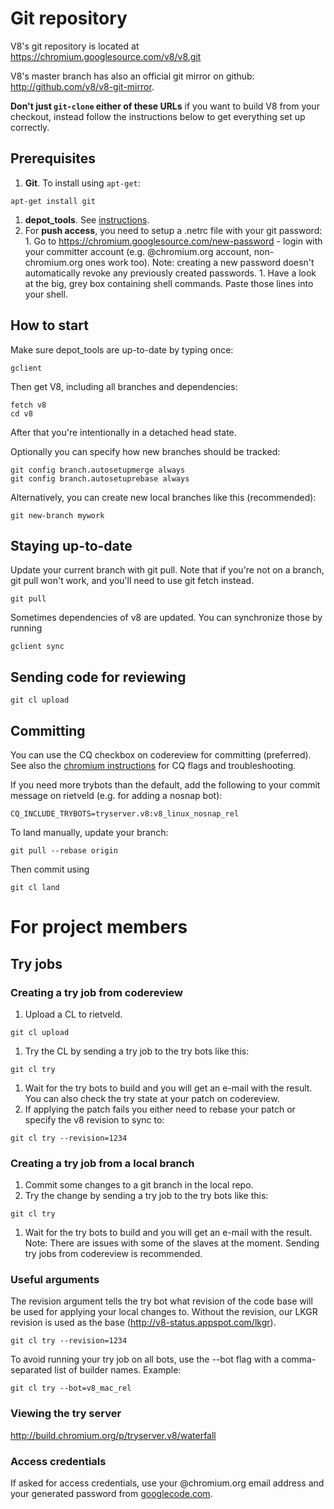 # Git repository

V8's git repository is located at https://chromium.googlesource.com/v8/v8.git

V8's master branch has also an official git mirror on github: http://github.com/v8/v8-git-mirror.

**Don't just `git-clone` either of these URLs** if you want to build V8 from your checkout, instead follow the instructions below to get everything set up correctly.

## Prerequisites

  1. **Git**. To install using `apt-get`:
```
apt-get install git
```
  1. **depot\_tools**. See [instructions](http://dev.chromium.org/developers/how-tos/install-depot-tools).
  1. For **push access**, you need to setup a .netrc file with your git password:
    1. Go to https://chromium.googlesource.com/new-password - login with your committer account (e.g. @chromium.org account, non-chromium.org ones work too). Note: creating a new password doesn't automatically revoke any previously created passwords.
    1. Have a look at the big, grey box containing shell commands. Paste those lines into your shell.

## How to start

Make sure depot\_tools are up-to-date by typing once:

```
gclient
```


Then get V8, including all branches and dependencies:

```
fetch v8
cd v8
```

After that you're intentionally in a detached head state.

Optionally you can specify how new branches should be tracked:

```
git config branch.autosetupmerge always
git config branch.autosetuprebase always
```

Alternatively, you can create new local branches like this (recommended):

```
git new-branch mywork
```

## Staying up-to-date

Update your current branch with git pull. Note that if you're not on a branch, git pull won't work, and you'll need to use git fetch instead.

```
git pull
```

Sometimes dependencies of v8 are updated. You can synchronize those by running

```
gclient sync
```

## Sending code for reviewing

```
git cl upload
```

## Committing

You can use the CQ checkbox on codereview for committing (preferred). See also the [chromium instructions](http://www.chromium.org/developers/testing/commit-queue) for CQ flags and troubleshooting.

If you need more trybots than the default, add the following to your commit message on rietveld (e.g. for adding a nosnap bot):

```
CQ_INCLUDE_TRYBOTS=tryserver.v8:v8_linux_nosnap_rel
```

To land manually, update your branch:

```
git pull --rebase origin
```

Then commit using

```
git cl land
```

# For project members


## Try jobs

### Creating a try job from codereview

  1. Upload a CL to rietveld.
```
git cl upload
```
  1. Try the CL by sending a try job to the try bots like this:
```
git cl try
```
  1. Wait for the try bots to build and you will get an e-mail with the result. You can also check the try state at your patch on codereview.
  1. If applying the patch fails you either need to rebase your patch or specify the v8 revision to sync to:
```
git cl try --revision=1234
```

### Creating a try job from a local branch

  1. Commit some changes to a git branch in the local repo.
  1. Try the change by sending a try job to the try bots like this:
```
git cl try
```
  1. Wait for the try bots to build and you will get an e-mail with the result. Note: There are issues with some of the slaves at the moment. Sending try jobs from codereview is recommended.

### Useful arguments

The revision argument tells the try bot what revision of the code base will be used for applying your local changes to. Without the revision, our LKGR revision is used as the base (http://v8-status.appspot.com/lkgr).
```
git cl try --revision=1234
```
To avoid running your try job on all bots, use the --bot flag with a comma-separated list of builder names. Example:
```
git cl try --bot=v8_mac_rel
```

### Viewing the try server

http://build.chromium.org/p/tryserver.v8/waterfall

### Access credentials

If asked for access credentials, use your @chromium.org email address and your generated password from [googlecode.com](http://code.google.com/hosting/settings).